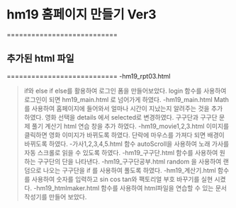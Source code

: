# hm19 홈페이지 만들기 Ver3
===========================
## 추가된 html 파일
===========================
-hm19_rpt03.html
  >if와 else if else를 활용하여 로그인 폼을 만들어보았다.
  >login 함수를 사용하여 로그인이 되면 hm19_main.html 로 넘어가게 하였다.
-hm19_main.html
  >Math를 사용하여 홈페이지에 들어와서 얼마나 시간이 지났는지 알려주는 것을 추가 하였다.
  >영화 선택을 details 에서 selected로 변경하였다.
  >구구단과 구구단 문제 풀기 계산기 html 연습 창을 추가 하였다.
-hm19_movie1,2,3.html
  >이미지를 클릭하면 영화 이미지가 바뀌도록 하였다.
  >단락에 마우스를 가져다 되면 배경이 바뀌도록 하였다.
-가사1,2,3,4,5.html
  >함수 autoScroll을 사용하여 노래 가사를 자동 스크롤로 읽을 수 있도록 하였다.
-hm19_구구단.html
  >함수를 사용하여 원하는 구구단의 단을 나타낸다.
-hm19_구구단공부.html
  >random 을 사용하여 랜덤으로 나오는 구구단을 if 를 사용하여 풀도록 하였다.
-hm19_계산기.html
  >함수를 사용하여 숫자를 입력하고 sin cos tan와 팩토리얼 부호 바꾸기를 실현 시켰다.
-hm19_htmlmaker.html
  >함수를 사용하여 html파일을 연습할 수 있는 문서 작성기를 만들어 보았다.
